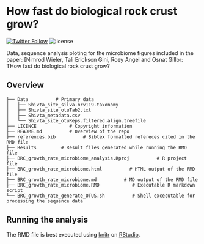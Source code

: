 How fast do biological rock crust grow?
========

[![Twitter Follow](https://img.shields.io/twitter/follow/espadrine.svg?style=social&label=Follow)](https://twitter.com/RoeyAngel)   ![license](https://img.shields.io/github/license/mashape/apistatus.svg?style=flat-square)


Data, sequence analysis ploting for the microbiome figures included in the paper: [Nimrod Wieler, Tali Erickson Gini, Roey Angel and Osnat Gillor: THow fast do biological rock crust grow?


Overview
--------
    ├── Data          # Primary data
    │   ├── Shivta_site_silva.nrv119.taxonomy
    │   ├── Shivta_site_otuTab2.txt
    │   ├── Shivta_metadata.csv
    │   └── Shivta_site_otuReps.filtered.align.treefile
    ├── LICENCE            # Copyright information
    ├── README.md          # Overview of the repo
    ├── references.bib          # Bibtex formatted refereces cited in the RMD file
    ├── Results         # Result files generated while running the RMD file
    ├── BRC_growth_rate_microbiome_analysis.Rproj          # R project file
    ├── BRC_growth_rate_microbiome.html          # HTML output of the RMD file
    ├── BRC_growth_rate_microbiome.md          # MD output of the RMD file
    ├── BRC_growth_rate_microbiome.RMD            # Executable R markdown script
    └── BRC_growth_rate_generate_OTUS.sh          # Shell excecutable for processing the sequence data

Running the analysis
--------
The RMD file is best executed using [knitr](https://yihui.name/knitr/) on [RStudio](https://www.rstudio.com/). 
